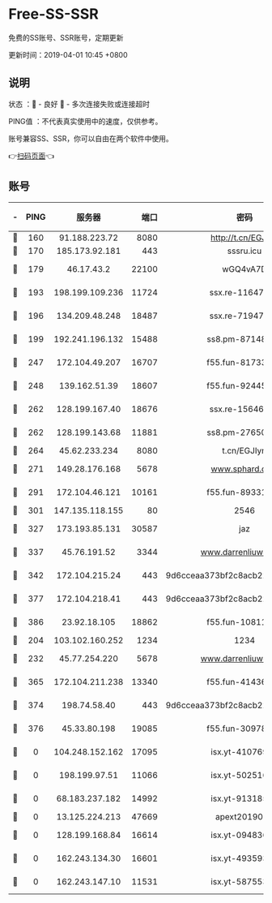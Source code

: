 # Free-SS-SSR

免费的SS账号、SSR账号，定期更新

更新时间：2019-04-01 10:45 +0800

## 说明

状态     ：🙂 - 良好 🙁 - 多次连接失败或连接超时

PING值   ：不代表真实使用中的速度，仅供参考。

账号兼容SS、SSR，你可以自由在两个软件中使用。

👉[扫码页面](https://liesauer.github.io/Free-SS-SSR/)👈

## 账号

|-|PING|服务器|端口|密码|加密方式|区域|
|:----:|:----:|:-----:|-----:|:----:|:----:|:----:|
|🙂|160|91.188.223.72|8080|http://t.cn/EGJIyrl|rc4-md5|RU|
|🙂|170|185.173.92.181|443|sssru.icu|rc4-md5|RU|
|🙂|179|46.17.43.2|22100|wGQ4vA7D|aes-256-gcm|RU|
|🙂|193|198.199.109.236|11724|ssx.re-11647180|aes-256-cfb|US|
|🙂|196|134.209.48.248|18487|ssx.re-71947095|aes-256-cfb|US|
|🙂|199|192.241.196.132|15488|ss8.pm-87148177|aes-256-cfb|US|
|🙂|247|172.104.49.207|16707|f55.fun-81733615|aes-256-cfb|SG|
|🙂|248|139.162.51.39|18607|f55.fun-92445990|aes-256-cfb|SG|
|🙂|262|128.199.167.40|18676|ssx.re-15646826|aes-256-cfb|SG|
|🙂|262|128.199.143.68|11881|ss8.pm-27650845|aes-256-cfb|SG|
|🙂|264|45.62.233.234|8080|t.cn/EGJIyrl|rc4-md5|CA|
|🙂|271|149.28.176.168|5678|www.sphard.com|aes-256-cfb|AU|
|🙂|291|172.104.46.121|10161|f55.fun-89331338|aes-256-cfb|SG|
|🙂|301|147.135.118.155|80|2546|chacha20|US|
|🙂|327|173.193.85.131|30587|jaz|aes-256-cfb|US|
|🙂|337|45.76.191.52|3344|www.darrenliuwei.com|aes-256-cfb|JP|
|🙂|342|172.104.215.24|443|9d6cceaa373bf2c8acb22e60b6a58be6|aes-256-cfb|US|
|🙂|377|172.104.218.41|443|9d6cceaa373bf2c8acb22e60b6a58be6|aes-256-cfb|US|
|🙂|386|23.92.18.105|18862|f55.fun-10811228|aes-256-cfb|US|
|🙂|204|103.102.160.252|1234|1234|rc4-md5|JP|
|🙂|232|45.77.254.220|5678|www.darrenliuwei.com|aes-256-cfb|SG|
|🙂|365|172.104.211.238|13340|f55.fun-41436212|aes-256-cfb|US|
|🙂|374|198.74.58.40|443|9d6cceaa373bf2c8acb22e60b6a58be6|aes-256-cfb|US|
|🙂|376|45.33.80.198|19085|f55.fun-30978462|aes-256-cfb|US|
|🙁|0|104.248.152.162|17095|isx.yt-41076974|aes-256-cfb|SG|
|🙁|0|198.199.97.51|11066|isx.yt-50251647|aes-256-cfb|US|
|🙁|0|68.183.237.182|14992|isx.yt-91318565|aes-256-cfb|SG|
|🙁|0|13.125.224.213|47669|apext2019001|chacha20|KR|
|🙁|0|128.199.168.84|16614|isx.yt-09483649|aes-256-cfb|SG|
|🙁|0|162.243.134.30|16601|isx.yt-49359357|aes-256-cfb|US|
|🙁|0|162.243.147.10|11531|isx.yt-58755378|aes-256-cfb|US|
